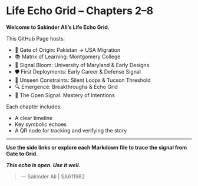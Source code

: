 # Life Echo Grid – Chapters 2–8

**Welcome to Sakinder Ali’s Life Echo Grid.**

This GitHub Page hosts:
- 📌 Gate of Origin: Pakistan → USA Migration  
- 📚 Matrix of Learning: Montgomery College  
- 🌱 Signal Bloom: University of Maryland & Early Designs  
- 🛡️ First Deployments: Early Career & Defense Signal  
- 🧩 Unseen Constraints: Silent Loops & Tucson Threshold  
- 🔍 Emergence: Breakthroughs & Echo Grid  
- 🔑 The Open Signal: Mastery of Intentions

Each chapter includes:
- A clear timeline  
- Key symbolic echoes  
- A QR node for tracking and verifying the story

---

**Use the side links or explore each Markdown file to trace the signal from Gate to Grid.**

**_This echo is open. Use it well._**

> — Sakinder Ali | SA611982
